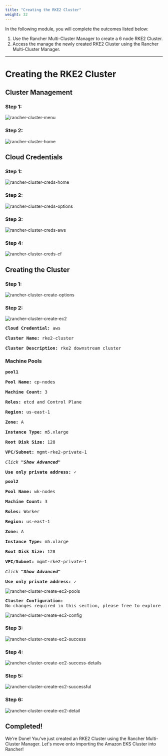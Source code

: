 ```yaml
---
title: "Creating the RKE2 Cluster"
weight: 32
---
```


In the following module, you will complete the outcomes listed below:

1. Use the Rancher Multi-Cluster Manager to create a 6 node RKE2 Cluster.
2. Access the manage the newly created RKE2 Cluster using the Rancher Multi-Cluster Manager.

---


# Creating the RKE2 Cluster

## Cluster Management

### Step 1:

![rancher-cluster-menu](/static/images/content/31-cluster-menu.png)


### Step 2:

![rancher-cluster-home](/static/images/content/31-cluster-home.png)


## Cloud Credentials

### Step 1:

![rancher-cluster-creds-home](/static/images/content/31-cluster-creds-home.png)


### Step 2:

![rancher-cluster-creds-options](/static/images/content/31-cluster-creds-options.png)


### Step 3:

![rancher-cluster-creds-aws](/static/images/content/31-cluster-creds-aws.png)


### Step 4:

![rancher-cluster-creds-cf](/static/images/content/31-cluster-creds-cf.png)


## Creating the Cluster

### Step 1:

![rancher-cluster-create-options](/static/images/content/31-cluster-create-options.png)


### Step 2:

![rancher-cluster-create-ec2](/static/images/content/31-cluster-create-ec2.png)

<pre>
<b>Cloud Credential:</b> aws

<b>Cluster Name:</b> rke2-cluster

<b>Cluster Description:</b> rke2 downstream cluster
</pre>

### **Machine Pools**

<pre>
<b>pool1</b>

<b>Pool Name:</b> cp-nodes

<b>Machine Count:</b> 3

<b>Roles:</b> etcd and Control Plane

<b>Region:</b> us-east-1

<b>Zone:</b> A

<b>Instance Type:</b> m5.xlarge

<b>Root Disk Size:</b> 128

<b>VPC/Subnet:</b> mgmt-rke2-private-1

<i>Click <b>"Show Advanced"</b></i>

<b>Use only private address:</b> ✓
</pre>

<pre>
<b>pool2</b>

<b>Pool Name:</b> wk-nodes

<b>Machine Count:</b> 3

<b>Roles:</b> Worker

<b>Region:</b> us-east-1

<b>Zone:</b> A

<b>Instance Type:</b> m5.xlarge

<b>Root Disk Size:</b> 128

<b>VPC/Subnet:</b> mgmt-rke2-private-1

<i>Click <b>"Show Advanced"</b></i>

<b>Use only private address:</b> ✓
</pre>

![rancher-cluster-create-ec2-pools](/static/images/content/31-cluster-create-ec2-pools.png)

<pre>
<b>Cluster Configuration:</b> 
No changes required in this section, please free to explore the configuration options.
</pre>

![rancher-cluster-create-ec2-config](/static/images/content/31-cluster-create-ec2-config.png)


### Step 3:

![rancher-cluster-create-ec2-success](/static/images/content/31-cluster-create-ec2-success.png)


### Step 4:

![rancher-cluster-create-ec2-success-details](/static/images/content/31-cluster-create-ec2-success-details.png)


### Step 5:

![rancher-cluster-create-ec2-successful](/static/images/content/31-cluster-create-ec2-successful.png)


### Step 6:

![rancher-cluster-create-ec2-detail](/static/images/content/31-cluster-create-ec2-details.png)

## Completed!

We're Done! You've just created an RKE2 Cluster using the Rancher Multi-Cluster Manager. Let's move onto importing the Amazon EKS Cluster into Rancher!

